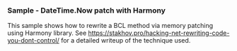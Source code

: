 ### Sample - DateTime.Now patch with Harmony

This sample shows how to rewrite a BCL method via memory patching using Harmony library. See <https://stakhov.pro/hacking-net-rewriting-code-you-dont-control/> for a detailed writeup of the technique used.

